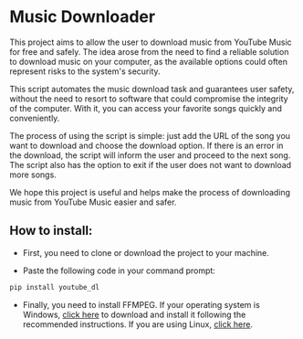 # Music Downloader
This project aims to allow the user to download music from YouTube Music for free and safely. The idea arose from the need to find a reliable solution to download music on your computer, as the available options could often represent risks to the system's security.

This script automates the music download task and guarantees user safety, without the need to resort to software that could compromise the integrity of the computer. With it, you can access your favorite songs quickly and conveniently.

The process of using the script is simple: just add the URL of the song you want to download and choose the download option. If there is an error in the download, the script will inform the user and proceed to the next song. The script also has the option to exit if the user does not want to download more songs.

We hope this project is useful and helps make the process of downloading music from YouTube Music easier and safer.

## How to install:
- First, you need to clone or download the project to your machine.

- Paste the following code in your command prompt: 
```bash
pip install youtube_dl
```

- Finally, you need to install FFMPEG. If your operating system is Windows, <a href="https://www.gyan.dev/ffmpeg/builds/">click here</a> to download and install it following the recommended instructions. If you are using Linux, <a href="https://ffmpeg.org/download.html#build-linux">click here</a>.

